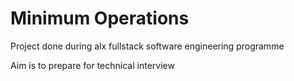 # Minimum Operations

Project done during alx fullstack software engineering programme

Aim is to prepare for technical interview
